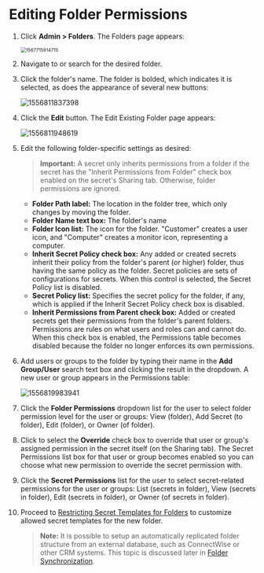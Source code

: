 [title]: # (Editing Folder Permissions)
[tags]: # (XXX)
[priority]: # (40)

# Editing Folder Permissions

1. Click **Admin > Folders**. The Folders page appears:

   <img src="assets/1567715914715.png" alt="1567715914715" style="zoom: 67%;" />

1. Navigate to or search for the desired folder.

1. Click the folder's name. The folder is bolded, which indicates it is selected, as does the appearance of several new buttons:

   <img src="assets/1556811837398.png" alt="1556811837398" style="zoom:100%;" />

1. Click the **Edit** button. The Edit Existing Folder page appears:

   ![1556811948619](assets/1556811948619.png)

1. Edit the following  folder-specific settings as desired:

   > **Important:** A secret only inherits permissions from a folder if the secret has the "Inherit Permissions from Folder" check box enabled on the secret's Sharing tab. Otherwise, folder permissions are ignored.

   - **Folder Path label:** The location in the folder tree, which only changes by moving the folder.
   - **Folder Name text box:** The folder's name
   - **Folder Icon list:** The icon for the folder. "Customer" creates a user icon, and "Computer" creates a monitor icon, representing a computer.
   - **Inherit Secret Policy check box:** Any added or created secrets inherit their policy from the folder's parent (or higher) folder, thus having the same policy as the folder. Secret policies are sets of configurations for secrets. When this control is selected, the Secret Policy list is disabled.
   - **Secret Policy list:** Specifies the secret policy for the folder, if any, which is applied if the Inherit Secret Policy check box is disabled. 
   - **Inherit Permissions from Parent check box:** Added or created secrets get their permissions from the folder's parent folders. Permissions are rules on what users and roles can and cannot do. When this check box is enabled, the Permissions table becomes disabled because the folder no longer enforces its own permissions.

1. Add users or groups to the folder by typing their name in the **Add Group/User** search text box and clicking the result in the dropdown. A new user or group appears in the Permissions table:

   ![1556819983941](assets/1556819983941.png)

1. Click the **Folder Permissions** dropdown list for the user to select folder permission level for the user or groups: View (folder), Add Secret (to folder), Edit (folder), or Owner (of folder).

1. Click to select the **Override** check box to override that user or group's assigned permission in the secret itself (on the Sharing tab). The Secret Permissions list box for that user or group becomes enabled so you can choose what new permission to override the secret permission with.

1. Click the **Secret Permissions** list for the user to select secret-related permissions for the user or groups: List (secrets in folder), View (secrets in folder), Edit (secrets in folder), or Owner (of secrets in folder).

1. Proceed to [Restricting Secret Templates for Folders](#Restricting-Secret-Templates-for-Folders) to customize allowed secret templates for the new folder.

   > **Note:** It is possible to setup an automatically replicated folder structure from an external database, such as ConnectWise or other CRM systems. This topic is discussed later in [Folder Synchronization](#folder-synchronization).

